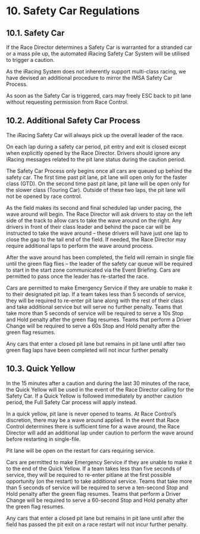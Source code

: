 # 10. Safety Car Regulations

## 10.1. Safety Car
If the Race Director determines a Safety Car is warranted for a stranded car or a mass pile up, the automated iRacing Safety Car System will be utilised to trigger a caution.

As the iRacing System does not inherently support multi-class racing, we have devised an additional procedure to mirror the IMSA Safety Car Process.

As soon as the Safety Car is triggered, cars may freely ESC back to pit lane without requesting permission from Race Control.

## 10.2. Additional Safety Car Process
The iRacing Safety Car will always pick up the overall leader of the race.

On each lap during a safety car period, pit entry and exit is closed except when explicitly opened by the Race Director. Drivers should ignore any iRacing messages related to the pit lane status during the caution period.

The Safety Car Process only begins once all cars are queued up behind the safety car. The first time past pit lane, pit lane will open only for the faster class (GTD). On the second time past pit lane, pit lane will be open only for the slower class (Touring Car). Outside of these two laps, the pit lane will not be opened by race control.

As the field makes its second and final scheduled lap under pacing, the wave around will begin. The Race Director will ask drivers to stay on the left side of the track to allow cars to take the wave around on the right. Any drivers in front of their class leader and behind the pace car will be instructed to take the wave around – these drivers will have just one lap to close the gap to the tail end of the field. If needed, the Race Director may require additional laps to perform the wave around process.

After the wave around has been completed, the field will remain in single file until the green flag flies – the leader of the safety car queue will be required to start in the start zone communicated via the Event Briefing. Cars are permitted to pass once the leader has re-started the race.

Cars are permitted to make Emergency Service if they are unable to make it to their designated pit lap. If a team takes less than 5 seconds of service, they will be required to re-enter pit lane along with the rest of their class and take additional service but will serve no further penalty. Teams that take more than 5 seconds of service will be required to serve a 10s Stop and Hold penalty after the green flag resumes. Teams that perform a Driver Change will be required to serve a 60s Stop and Hold penalty after the green flag resumes.

Any cars that enter a closed pit lane but remains in pit lane until after two green flag laps have been completed will not incur further penalty

## 10.3. Quick Yellow
In the 15 minutes after a caution and during the last 30 minutes of the race, the Quick Yellow will be used in the event of the Race Director calling for the Safety Car. If a Quick Yellow is followed immediately by another caution period, the Full Safety Car process will apply instead.

In a quick yellow, pit lane is never opened to teams. At Race Control’s discretion, there may be a wave around applied. In the event that Race Control determines there is sufficient time for a wave around, the Race Director will add an additional lap under caution to perform the wave around before restarting in single-file.

Pit lane will be open on the restart for cars requiring service.

Cars are permitted to make Emergency Service if they are unable to make it to the end of the Quick Yellow. If a team takes less than five seconds of service, they will be required to re-enter pitlane at the first possible opportunity (on the restart) to take additional service. Teams that take more than 5 seconds of service will be required to serve a ten-second Stop and Hold penalty after the green flag resumes. Teams that perform a Driver Change will be required to serve a 60-second Stop and Hold penalty after the green flag resumes.

Any cars that enter a closed pit lane but remains in pit lane until after the field has passed the pit exit on a race restart will not incur further penalty.
